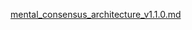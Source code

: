 [mental_consensus_architecture_v1.1.0.md](https://github.com/user-attachments/files/20997813/mental_consensus_architecture_v1.1.0.md)
